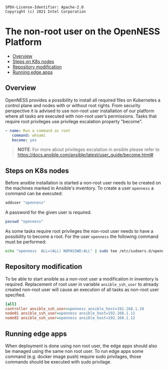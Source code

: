 ```text
SPDX-License-Identifier: Apache-2.0
Copyright (c) 2021 Intel Corporation
```
<!-- omit in toc -->
# The non-root user on the OpenNESS Platform
- [Overview](#overview)
- [Steps on K8s nodes](#steps-on-k8s-nodes)
- [Repository modification](#repository-modification)
- [Running edge apps](#running-edge-apps)

## Overview

OpenNESS provides a possibility to install all required files on Kubernetes a control plane and nodes with or without root rights. From security perspective it is advised to use non-root user installation of our platform where all tasks are executed with non-root user’s permissions. Tasks that require root privileges use privilege escalation property "become".

   ```yml
  - name: Run a command as root
      command: whoami
      become: yes
   ```
>**NOTE**: For more about privileges escalation in ansible please refer to https://docs.ansible.com/ansible/latest/user_guide/become.html#

## Steps on K8s nodes

Before ansible installation is started a non-root user needs to be created on the machines marked in Ansible's inventory. To create a user `openness` a command can be executed:

```bash
adduser "openness"
```

A password for the given user is required.

```bash
passwd "openness"
```

As some tasks require root privileges the non-root user needs to have a possibility to become a root. For the user `openness` the following command must be performed:

```bash
echo "openness  ALL=(ALL) NOPASSWD:ALL" | sudo tee /etc/sudoers.d/openness
```

## Repository modification

To be able to start ansible as a non-root user a modification in inventory is required. Replacement of root user in variable `ansible_ssh_user` to already created non-root user will cause an execution of all tasks as non-root user specified.

```ini
[all]
controller ansible_ssh_user=openness ansible_host=192.168.1.10
node01 ansible_ssh_user=openness ansible_host=192.168.1.11
node02 ansible_ssh_user=openness ansible_host=192.168.1.12
```

## Running edge apps

When deployment is done using non root user, the edge apps should also be managed using the same non root user. To run edge apps some command (e.g. docker image push) require sudo privilages, those commands should be executed with sudo privilage.

